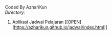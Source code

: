 Coded By AzhariKun<br>
*Directory:*<br>
1. Aplikasi Jadwal Pelajaran [[OPEN] (https://azharikun.github.io/jadwal/index.html)]
